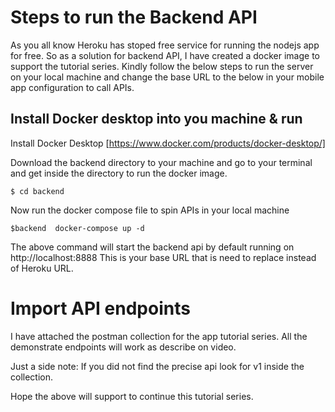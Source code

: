 # Steps to run the Backend API

As you all know Heroku has stoped free service for running the nodejs app for free. So as a solution for backend API, I have created a docker image to support the tutorial series. Kindly follow the below steps to run the server on your local machine and change the base URL to the below in your mobile app configuration to call APIs.

## Install Docker desktop into you machine & run

Install Docker Desktop [https://www.docker.com/products/docker-desktop/]

Download the backend directory to your machine and go to your terminal and get inside the directory to run the docker image.

`$ cd backend`

Now run the docker compose file to spin APIs in your local machine

`$backend  docker-compose up -d`

The above command will start the backend api by default running on http://localhost:8888 This is your base URL that is need to replace instead of Heroku URL.

# Import API endpoints

I have attached the postman collection for the app tutorial series. All the demonstrate endpoints will work as describe on video.

Just a side note: If you did not find the precise api look for v1 inside the collection.

Hope the above will support to continue this tutorial series.
